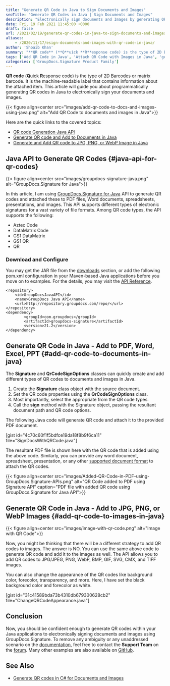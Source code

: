 ```yaml
---
title: "Generate QR Code in Java to Sign Documents and Images"
seoTitle: "Generate QR Codes in Java | Sign Documents and Images"
description: "Electronically sign documents and Images by generating QR codes in Java. Add QR Code in Word, Excel, PDF, PNG, JPG, WebP files using API for signatures."
date: Fri, 19 Feb 2021 11:45:00 +0000
draft: false
url: /2021/02/19/generate-qr-codes-in-java-to-sign-documents-and-images/
aliases:
    - /2020/11/17/esign-documents-and-images-with-qr-code-in-java/
author: 'Shoaib Khan'
summary: "**QR code** (**Q**uick **R**esponse code) is the type of 2D Barcodes or matrix barcode. It is the machine-readable label that contains information about the attached item. This article will guide you about programmatically adding QR codes to electronically sign your documents and images using Java."
tags: ['Add QR Code in Java', 'Attach QR Code with Images in Java', 'generate QR Code in Java', 'QR codes in Java', 'Sign docs with QR code in Java', 'Sign Images with QR code in Java']
categories: ['GroupDocs.Signature Product Family']
---
```


**QR code** (**Q**uick **R**esponse code) is the type of 2D Barcodes or matrix barcode. It is the machine-readable label that contains information about the attached item. This article will guide you about programmatically generating QR codes in Java to electronically sign your documents and images.



{{< figure align=center src="images/add-qr-code-to-docs-and-images-using-java.png" alt="Add QR Code to documents and images in Java">}}


Here are the quick links to the covered topics:

*   [QR code Generation Java API][2]
*   [Generate QR code and Add to Documents in Java][3]
*   [Generate and Add QR code to JPG, PNG, or WebP Image in Java][4]

## Java API to Generate QR Codes {#java-api-for-qr-codes}



{{< figure align=center src="images/groupdocs-signature-java.png" alt="GroupDocs.Signature for Java">}}


In this article, I am using [GroupDocs.Signature for Java][5] API to generate QR codes and attached these to PDF files, Word documents, spreadsheets, presentations, and images. This API supports different types of electronic signatures for a vast variety of file formats. Among QR code types, the API supports the following:

*   Aztec Code
*   DataMatrix Code
*   GS1 DataMatrix
*   GS1 QR
*   QR

### Download and Configure

You may get the JAR file from the [downloads][6] section, or add the following pom.xml configuration in your Maven-based Java applications before you move on to examples. For the details, you may visit the [API Reference][7].

```
<repository>
	<id>GroupDocsJavaAPI</id>
	<name>GroupDocs Java API</name>
	<url>http://repository.groupdocs.com/repo/</url>
</repository>
<dependency>
        <groupId>com.groupdocs</groupId>
        <artifactId>groupdocs-signature</artifactId>
        <version>21.2</version> 
</dependency>
```

## Generate QR Code in Java - Add to PDF, Word, Excel, PPT {#add-qr-code-to-documents-in-java}

The **Signature** and **QrCodeSignOptions** classes can quickly create and add different types of QR codes to documents and images in Java.

1.  Create the **Signature** class object with the source document.
2.  Set the QR code properties using the **QrCodeSignOptions** class.
3.  Most importantly, select the appropriate from the QR code types.
4.  Call the **sign** method with the Signature object, passing the resultant document path and QR code options.

The following Java code will generate QR code and attach it to the provided PDF document.

\[gist id="4c70c60f1f5bdfce19da18f8b9f6ca11" file="SignDocsWithQRCode.java"\]

The resultant PDF file is shown here with the QR code that is added using the above code. Similarly, you can provide any word document, spreadsheet, presentation, or any other [supported document format][8] to attach the QR codes.



{{< figure align=center src="images/Added-QR-Code-in-PDF-using-GroupDocs.Signature-APIs.png" alt="QR Code added to PDF using Signature API" caption="PDF file with added QR code using GroupDocs.Signature for Java API">}}


## Generate QR Code in Java - Add to JPG, PNG, or WebP Images {#add-qr-code-to-images-in-java}



{{< figure align=center src="images/image-with-qr-code.png" alt="Image with QR Code">}}


Now, you might be thinking that there will be a different strategy to add QR codes to images. The answer is NO. You can use the same above code to generate QR code and add it to the images as well. The API allows you to add QR codes to JPG/JPEG, PNG, WebP, BMP, GIF, SVG, CMX, and TIFF images.

You can also change the appearance of the QR codes like background color, forecolor, transparency, and more. Here, I have set the black background color and forecolor as white.

\[gist id="31c41589bda73b4310db679300628cb2" file="ChangeQRCodeAppearance.java"\]

## Conclusion

Now, you should be confident enough to generate QR codes within your Java applications to electronically signing documents and images using GroupDocs.Signature. To remove any ambiguity or any unaddressed scenario on the [documentation][9], feel free to contact the **Support Team** on the [forum][10]. Many other examples are also available on [GitHub][11].

## See Also

*   [Generate QR codes in C# for Documents and Images][12]






[1]: https://products.groupdocs.com/signature/java
[2]: #java-api-for-qr-codes
[3]: #add-qr-code-to-documents-in-java
[4]: #add-qr-code-to-images-in-java
[5]: https://products.groupdocs.com/signature/java
[6]: https://downloads.groupdocs.com/signature/java
[7]: https://apireference.groupdocs.com/signature/java
[8]: https://docs.groupdocs.com/signature/java/supported-document-formats/
[9]: https://docs.groupdocs.com/signature/java/
[10]: https://forum.groupdocs.com/c/signature
[11]: https://github.com/groupdocs-signature/GroupDocs.Signature-for-Java
[12]: https://blog.groupdocs.com/2020/11/18/sign-documents-and-images-with-qr-code-in-csharp/

